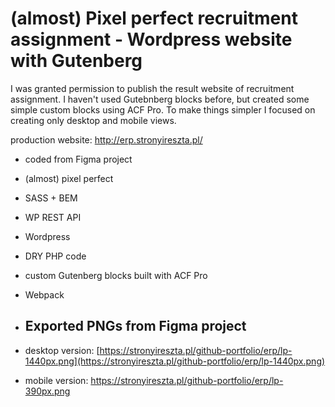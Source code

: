 # (almost) Pixel perfect recruitment assignment - Wordpress website with Gutenberg

I was granted permission to publish the result website of recruitment assignment. I haven't used Gutebnberg blocks before, but created some simple custom blocks using ACF Pro.
To make things simpler I focused on creating only desktop and mobile views.

production website: http://erp.stronyireszta.pl/

- coded from Figma project
- (almost) pixel perfect
- SASS + BEM
- WP REST API
- Wordpress
- DRY PHP code
- custom Gutenberg blocks built with ACF Pro
- Webpack

- ## Exported PNGs from Figma project

- desktop version: [https://stronyireszta.pl/github-portfolio/erp/lp-1440px.png](https://stronyireszta.pl/github-portfolio/erp/lp-1440px.png)
- mobile version: https://stronyireszta.pl/github-portfolio/erp/lp-390px.png
